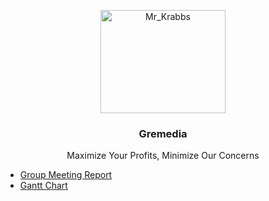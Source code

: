 <p align="center">
  <a href="https://getbootstrap.com/">
    <img src="https://mystickermania.com/cdn/stickers/spongebob/sb-happy-mr-krabs-512x512.png" alt="Mr_Krabbs" width="200" height="165">
  </a>
</p>
<h3 align="center">Gremedia</h3>
<p align="center">
  Maximize Your Profits, Minimize Our Concerns </p>

- [Group Meeting Report](https://github.com/orangeteddy11/test2025/blob/master/Week%205%20Group%20Meeting%20Report.docx)
- [Gantt Chart](https://github.com/orangeteddy11/test2025/blob/master/the%20dark%20one%20chart.xlsx%20-%20Dark.pdf)
